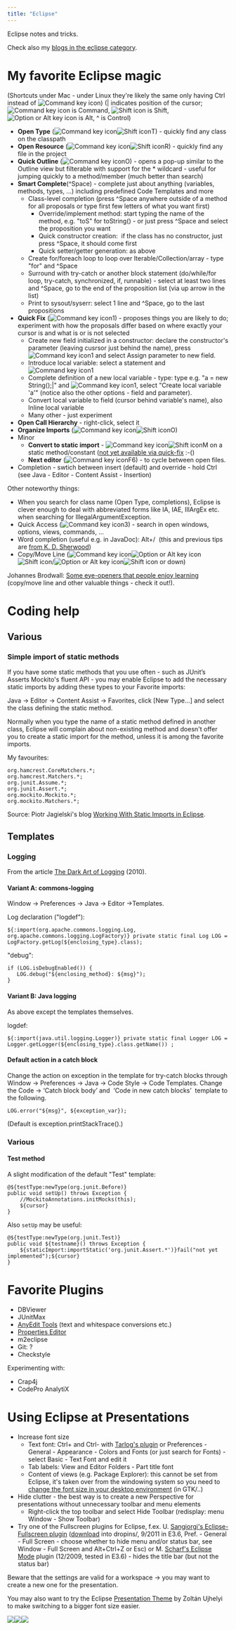 ```yaml
---
title: "Eclipse"
---
```

Eclipse notes and tricks.

Check also my [blogs in the eclipse category](/category/eclipse/).

# My favorite Eclipse magic

(Shortcuts under Mac - under Linux they're likely the same only having Ctrl instead of ![Command key icon](https://km.support.apple.com/library/APPLE/APPLECARE_ALLGEOS/HT1343/ks_command.gif))
(| indicates position of the cursor; ![Command key icon](https://km.support.apple.com/library/APPLE/APPLECARE_ALLGEOS/HT1343/ks_command.gif) is Command, ![Shift icon](https://km.support.apple.com/library/APPLE/APPLECARE_ALLGEOS/HT1343/ks_shift.gif) is Shift, ![Option or Alt key icon](https://km.support.apple.com/library/APPLE/APPLECARE_ALLGEOS/HT1343/ks_option.gif) is Alt, ^ is Control)

  - **Open Type** (![Command key icon](https://km.support.apple.com/library/APPLE/APPLECARE_ALLGEOS/HT1343/ks_command.gif)![Shift icon](https://km.support.apple.com/library/APPLE/APPLECARE_ALLGEOS/HT1343/ks_shift.gif)T) - quickly find any class on the classpath
  - **Open Resource** (![Command key icon](https://km.support.apple.com/library/APPLE/APPLECARE_ALLGEOS/HT1343/ks_command.gif)![Shift icon](https://km.support.apple.com/library/APPLE/APPLECARE_ALLGEOS/HT1343/ks_shift.gif)R) - quickly find any file in the project
  - **Quick Outline** (![Command key icon](https://km.support.apple.com/library/APPLE/APPLECARE_ALLGEOS/HT1343/ks_command.gif)O) - opens a pop-up similar to the Outline view but filterable with support for the \* wildcard - useful for jumping quickly to a method/member (much better than search)
  - **Smart Complete**(^Space) - complete just about anything (variables, methods, types, ...) including predefined Code Templates and more
      - Class-level completion (press ^Space anywhere outside of a method for all proposals or type first few letters of what you want first)
          - Override/implement method: start typing the name of the method, e.g. "toS" for toString() - or just press ^Space and select the proposition you want
          - Quick constructor creation:  if the class has no constructor, just press ^Space, it should come first
          - Quick setter/getter generation: as above
      - Create for/foreach loop to loop over Iterable/Collection/array - type "for" and ^Space
      - Surround with try-catch or another block statement (do/while/for loop, try-catch, synchronized, if, runnable) - select at least two lines and ^Space, go to the end of the proposition list (via up arrow in the list)
      - Print to sysout/syserr: select 1 line and ^Space, go to the last propositions
  - **Quick Fix** (![Command key icon](https://km.support.apple.com/library/APPLE/APPLECARE_ALLGEOS/HT1343/ks_command.gif)1) - proposes things you are likely to do; experiment with how the proposals differ based on where exactly your cursor is and what is or is not selected
      - Create new field initialized in a constructor: declare the constructor's parameter (leaving cusrsor just behind the name), press ![Command key icon](https://km.support.apple.com/library/APPLE/APPLECARE_ALLGEOS/HT1343/ks_command.gif)1 and select Assign parameter to new field.
      - Introduce local variable: select a statement and ![Command key icon](https://km.support.apple.com/library/APPLE/APPLECARE_ALLGEOS/HT1343/ks_command.gif)1
      - Complete definition of a new local variable - type: type e.g. "a = new String();|" and ![Command key icon](https://km.support.apple.com/library/APPLE/APPLECARE_ALLGEOS/HT1343/ks_command.gif)1, select "Create local variable 'a'" (notice also the other options - field and parameter).
      - Convert local variable to field (cursor behind variable's name), also Inline local variable
      - Many other - just experiment
  - **Open Call Hierarchy** - right-click, select it
  - **Organize Imports** (![Command key icon](https://km.support.apple.com/library/APPLE/APPLECARE_ALLGEOS/HT1343/ks_command.gif)![Shift icon](https://km.support.apple.com/library/APPLE/APPLECARE_ALLGEOS/HT1343/ks_shift.gif)O)
  - Minor
      - **Convert to static import** - ![Command key icon](https://km.support.apple.com/library/APPLE/APPLECARE_ALLGEOS/HT1343/ks_command.gif)![Shift icon](https://km.support.apple.com/library/APPLE/APPLECARE_ALLGEOS/HT1343/ks_shift.gif)M on a static method/constant ([not yet available via quick-fix](https://bugs.eclipse.org/bugs/show_bug.cgi?id=197850) :-()
      - **Next editor** (![Command key icon](https://km.support.apple.com/library/APPLE/APPLECARE_ALLGEOS/HT1343/ks_command.gif)F6) - to cycle between open files.
  - Completion - swtich between insert (default) and override - hold Ctrl (see Java - Editor - Content Assist - Insertion)

Other noteworthy things:

  - When you search for class name (Open Type, completions), Eclipse is clever enough to deal with abbreviated forms like IA, IAE, IllArgEx etc. when searching for IllegalArgumentException.
  - Quick Access (![Command key icon](https://km.support.apple.com/library/APPLE/APPLECARE_ALLGEOS/HT1343/ks_command.gif)3) - search in open windows, options, views, commands, ...
  - Word completion (useful e.g. in JavaDoc): Alt+/  (this and previous tips are [from K. D. Sherwood](http://blog.webfoot.com/2007/08/13/semi-robobait-way-cool-eclipse-keyboard-shortcuts/))
  - Copy/Move Line (![Command key icon](https://km.support.apple.com/library/APPLE/APPLECARE_ALLGEOS/HT1343/ks_command.gif)![Option or Alt key icon](https://km.support.apple.com/library/APPLE/APPLECARE_ALLGEOS/HT1343/ks_option.gif)![Shift icon](https://km.support.apple.com/library/APPLE/APPLECARE_ALLGEOS/HT1343/ks_shift.gif)/![Option or Alt key icon](https://km.support.apple.com/library/APPLE/APPLECARE_ALLGEOS/HT1343/ks_option.gif)![Shift icon](https://km.support.apple.com/library/APPLE/APPLECARE_ALLGEOS/HT1343/ks_shift.gif) or down)

Johannes Brodwall: [Some eye-openers that people enjoy learning](http://johannesbrodwall.com/2010/02/18/using-eclipse-better/) (copy/move line and other valuable things - check it out\!).

# Coding help

## Various

### Simple import of static methods

If you have some static methods that you use often - such as JUnit’s Asserts Mockito's fluent API - you may enable Eclipse to add the necessary static imports by adding these types to your Favorite imports:

Java -\> Editor -\> Content Assist -\> Favorites, click \[New Type...\] and select the class defining the static method.

Normally when you type the name of a static method defined in another class, Eclipse will complain about non-existing method and doesn't offer you to create a static import for the method, unless it is among the favorite imports.

My favourites:

    org.hamcrest.CoreMatchers.*;
    org.hamcrest.Matchers.*;
    org.junit.Assume.*;
    org.junit.Assert.*;
    org.mockito.Mockito.*;
    org.mockito.Matchers.*;

Source: Piotr Jagielski's blog [Working With
Static Imports in Eclipse](http://piotrjagielski.com/blog/working-with-static-imports-in-eclipse/).

## Templates

### Logging

From the article [The Dark Art of Logging](http://blog.yohanliyanage.com/2010/11/the-dark-art-of-logging/) (2010).

#### Variant A: commons-logging

Window -\> Preferences -\> Java -\> Editor -\>Templates.

Log declaration ("logdef"):


    ${:import(org.apache.commons.logging.Log, org.apache.commons.logging.LogFactory)} private static final Log LOG = LogFactory.getLog(${enclosing_type}.class);



"debug":


    if (LOG.isDebugEnabled()) {
       LOG.debug("${enclosing_method}: ${msg}");
    }

#### Variant B: Java logging

As above except the templates themselves.

logdef:


    ${:import(java.util.logging.Logger)} private static final Logger LOG = Logger.getLogger(${enclosing_type}.class.getName()) ;

#### Default action in a catch block

Change the action on exception in the template for try-catch blocks through Window -\> Preferences -\> Java -\> Code Style -\> Code Templates. Change the Code -\> ‘Catch block body’ and  ‘Code in new catch blocks’  template to the following.


    LOG.error("${msg}", ${exception_var});



(Default is exception.printStackTrace().)

### Various

#### Test method

A slight modification of the default "Test" template:


    @${testType:newType(org.junit.Before)}
    public void setUp() throws Exception {
        //MockitoAnnotations.initMocks(this);
        ${cursor}
    }



Also `setUp` may be useful:


    @${testType:newType(org.junit.Test)}
    public void ${testname}() throws Exception {
        ${staticImport:importStatic('org.junit.Assert.*')}fail("not yet implemented");${cursor}
    }

# Favorite Plugins

  - DBViewer
  - JUnitMax
  - [AnyEdit Tools](http://andrei.gmxhome.de/anyedit/) (text and whitespace conversions etc.)
  - [Properties Editor](http://propedit.sourceforge.jp/index_en.html)
  - m2eclipse
  - Git: ?
  - Checkstyle

Experimenting with:

  - Crap4j
  - CodePro AnalytiX

# Using Eclipse at Presentations

  - Increase font size
      - Text font: Ctrl+ and Ctrl- with [Tarlog's plugin](http://code.google.com/p/tarlog-plugins/) or Preferences - General - Appearance - Colors and Fonts (or just search for Fonts) - select Basic - Text Font and edit it
      - Tab labels: View and Editor Folders - Part title font
      - Content of views (e.g. Package Explorer): this cannot be set from Eclipse, it's taken over from the windowing system so you need to [change the font size in your desktop environment](http://techtavern.wordpress.com/2008/09/24/smaller-font-sizes-for-eclipse-on-linux/) (in GTK/..)
  - Hide clutter - the best way is to create a new Perspective for presentations without unnecessary toolbar and menu elements
      - Right-click the top toolbar and select Hide Toolbar (redisplay: menu Window - Show Toolbar)
  - Try one of the Fullscreen plugins for Eclipse, f.ex. U. [Sangiorgi's Eclipse-Fullscreen plugin](https://github.com/ugosan/Eclipse-Fullscreen/) ([download](https://github.com/ugosan/Eclipse-Fullscreen/blob/master/build/plugins/org.ugosan.eclipse.fullscreen_1.0.8.jar?raw=true) into dropins/, 9/2011 in E3.6, Pref. - General - Full Screen - choose whether to hide menu and/or status bar, see Window - Full Screen and Alt+Ctrl+Z or Esc) or M. [Scharf's Eclipse Mode](http://marketplace.eclipse.org/content/fullscreen-mode) plugin (12/2009, tested in E3.6) - hides the title bar (but not the status bar)

Beware that the settings are valid for a workspace -\> you may want to create a new one for the presentation.

You may also want to try the Eclipse [Presentation Theme](https://github.com/ujhelyiz/Presentation-Theme) by Zoltán Ujhelyi to make switching to a bigger font size easier.

<div class="linkscent-iconblock" style="float:none!important;border:0 solid #ff0000!important;background:none repeat scroll center center transparent!important;width:auto!important;height:auto!important;display:block!important;overflow:visible!important;position:static!important;text-indent:0!important;z-index:auto!important;max-width:none!important;min-width:0!important;max-height:none!important;min-height:0!important;left:auto!important;top:auto!important;bottom:auto!important;right:auto!important;line-height:16px!important;white-space:nowrap!important;margin:0!important;padding:0!important;">

![](//interclue/content/cluecore/skins/default/pixel.gif)![](//interclue/content/cluecore/skins/default/pixel.gif)![](//interclue/content/cluecore/skins/default/pixel.gif)

</div>
